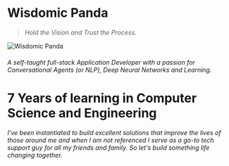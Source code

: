 # Wisdomic Panda
> *Hold the Vision and Trust the Process.*

![Wisdomic Panda](https://github.com/robagwe/wisdomic-panda/blob/master/panda.png)


###### A self-taught full-stack Application Developer with a passion for Conversational Agents (or NLP), Deep Neural Networks and Learning.

# 7 Years of learning in Computer Science and Engineering

###### I've been instantiated to build excellent solutions that improve the lives of those around me and when I am not referenced I serve as a go-to tech support guy for all my friends and family. So let's build something life changing together.
